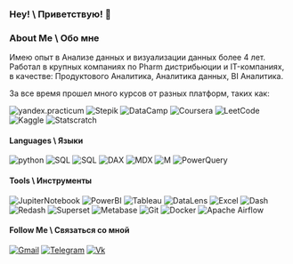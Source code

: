 ### Hey! \ Приветствую! 👋

<!--
**Zelotiki/Zelotiki** is a ✨ _special_ ✨ repository because its `README.md` (this file) appears on your GitHub profile.

Here are some ideas to get you started:

- 🔭 I’m currently working on ...
- 🌱 I’m currently learning ...
- 👯 I’m looking to collaborate on ...
- 🤔 I’m looking for help with ...
- 💬 Ask me about ...
- 📫 How to reach me: ...
- 😄 Pronouns: ...
- ⚡ Fun fact: ...
-->

### About Me \ Обо мне
Имею опыт в Анализе данных и визуализации данных более 4 лет. 
Работал в крупных компаниях по Pharm дистрибьюции и IT-компаниях, в качестве: Продуктового Аналитика, Аналитика данных, BI Аналитика.   

За все время прошел много курсов от разных платформ, таких как:

![yandex.practicum](https://img.shields.io/badge/-yandex.practicum-000000?style=for-the-badge&logo=yandex.practicum)
![Stepik](https://img.shields.io/badge/-stepik-000000?style=for-the-badge&logo=stepik)
![DataCamp](https://img.shields.io/badge/-DataCamp-8ac926?style=for-the-badge&logo=DataCamp)
![Coursera](https://img.shields.io/badge/-Coursera-0496ff?style=for-the-badge&logo=Coursera)
![LeetCode](https://img.shields.io/badge/-LeetCode-000000?style=for-the-badge&logo=LeetCode) 
![Kaggle](https://img.shields.io/badge/-Kaggle-0fa3b1?style=for-the-badge&logo=Kaggle)
![Statscratch](https://img.shields.io/badge/-Statscratch-8b8c89?style=for-the-badge&logo=Statscratch)

#### Languages \ Языки

![python](https://img.shields.io/badge/-Python-f1faee?style=for-the-badge&logo=python)
![SQL](https://img.shields.io/badge/-MSSQL-f1faee?style=for-the-badge&logo=MSSQL)
![SQL](https://img.shields.io/badge/-Postgre_SQL-f1faee?style=for-the-badge&logo=postgreSQL)
![DAX](https://img.shields.io/badge/-DAX-ffd500?style=for-the-badge&logo=DAX)
![MDX](https://img.shields.io/badge/-MDX-69b5cc?style=for-the-badge&logo=MDX)
![M](https://img.shields.io/badge/-M-f1faee?style=for-the-badge&logo=M)
![PowerQuery](https://img.shields.io/badge/-PowerQuery-f1faee?style=for-the-badge&logo=PowerQuery)

#### Tools \ Инструменты

![JupiterNotebook](https://img.shields.io/badge/-Jupyter-f1faee?style=for-the-badge&logo=jupyter)
![PowerBI](https://img.shields.io/badge/-Power_BI-f1faee?style=for-the-badge&logo=PowerBI)
![Tableau](https://img.shields.io/badge/-Tableau-f1faee?style=for-the-badge&logo=tableau)
![DataLens](https://img.shields.io/badge/-DataLens-f1faee?style=for-the-badge&logo=DataLens)
![Excel](https://img.shields.io/badge/-Excel-2b9348?style=for-the-badge&logo=Excel)
![Dash](https://img.shields.io/badge/-Dash-f1faee?style=for-the-badge&logo=Dash)
![Redash](https://img.shields.io/badge/-Redash-f1faee?style=for-the-badge&logo=Redash)
![Superset](https://img.shields.io/badge/-Superset-f1faee?style=for-the-badge&logo=Superset)
![Metabase](https://img.shields.io/badge/-Metabase-f1faee?style=for-the-badge&logo=Metabase)
![Git](https://img.shields.io/badge/-Git-f1faee?style=for-the-badge&logo=Git)
![Docker](https://img.shields.io/badge/-Docker-f1faee?style=for-the-badge&logo=docker)
![Apache Airflow](https://img.shields.io/badge/-Apache_Airflow-69b5cc?style=for-the-badge&logo=apacheairflow)

#### Follow Me \ Связаться со мной
[![Gmail](https://img.shields.io/badge/-mail-f1faee?style=for-the-badge&logo=Gmail)](mailto:zelot93@gmail.com)
[![Telegram](https://img.shields.io/badge/-Telegram-f1faee?style=for-the-badge&logo=Telegram)](https://t.me/vadimq)
[![Vk](https://img.shields.io/badge/-Vk-69b5cc?style=for-the-badge&logo=Vk)](https://vk.com/zelot93)


